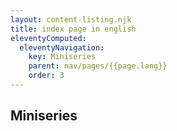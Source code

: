 ```yaml
---
layout: content-listing.njk
title: index page in english
eleventyComputed:
  eleventyNavigation:
    key: Miniseries
    parent: nav/pages/{{page.lang}}
    order: 3
---
```


## Miniseries
